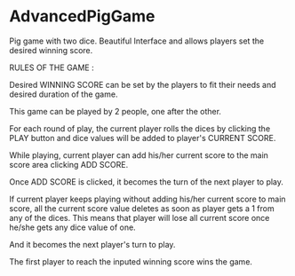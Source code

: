 # AdvancedPigGame
Pig game with two dice. Beautiful Interface and allows players set the desired winning score.

RULES OF THE GAME :

Desired WINNING SCORE can be set by the players to fit their needs and desired duration of the game.

This game can be played by 2 people, one after the other.


For each round of play, the current player rolls the dices by clicking the PLAY button and dice values will be added to player's CURRENT SCORE.


While playing, current player can add his/her current score to the main score area clicking ADD SCORE.


Once ADD SCORE is clicked, it becomes the turn of the next player to play.


If current player keeps playing without adding his/her current score to main score, all the current score value deletes as soon as player gets a 1 from any of the dices. This means that player will lose all current score once he/she gets any dice value of one.


And it becomes the next player's turn to play.

The first player to reach the inputed winning score wins the game.


